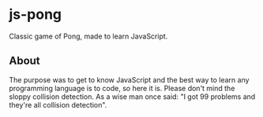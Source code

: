 js-pong
=======

Classic game of Pong, made to learn JavaScript.


About
-----
The purpose was to get to know JavaScript and the best way to learn any programming language is to code, so here it is.
Please don't mind the sloppy collision detection. As a wise man once said: "I got 99 problems and they're all collision detection".
